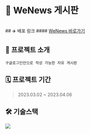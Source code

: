 
# 📃 WeNews 게시판
<br>
## ✈️ 배포 링크 
#### <a href="http://ec2-3-35-119-255.ap-northeast-2.compute.amazonaws.com:8085/"> WeNews 바로가기</a>

## 📃 프로젝트 소개
```
구글로그인만으로 작성 가능한 자유 게시판 
```

## 🗓 프로젝트 기간
> 2023.03.02 ~ 2023.04.06

## 🛠 기술스택

<div align="left" style="display:flex;">
    <img src="https://img.shields.io/badge/Java-1E8CBE?style=flat-square&logo=Java&logoColor=white"/>
</div>

